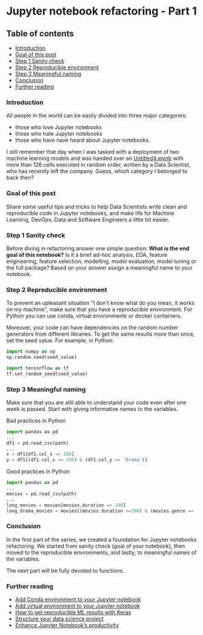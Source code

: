 # Jupyter notebook refactoring - Part 1 #

## Table of contents ##

* [Introduction](#introduction)
* [Goal of this post](#goal-of-this-post)
* [Step 1 Sanity check](#step-1-sanity-check)
* [Step 2 Reproducible environment](#step-2-reproducible-environment)
* [Step 3 Meaningful naming](#step-3-meaningful-naming)
* [Conclusion](#conclusion)
* [Further reading](#further-reading)

### Introduction ###

All people in the world can be easily divided into three major categories:

* those who love Jupyter notebooks
* those who hate Jupyter notebooks
* those who have nave heard about Jupyter notebooks.

I still remember that day when I was tasked with a deployment of two machine learning models and was handed over an [Untitled4.ipynb](https://twitter.com/vboykis/status/931212461436538881?s=20) with more than 126 cells executed in random order, written by a Data Scientist, who has recently left the company. Guess, which category I belonged to back then?

### Goal of this post ###

Share some useful tips and tricks to help Data Scientists write clean and reproducible code in Jupyter notebooks, and make life for Machine Learning, DevOps, Data and Software Engineers a little bit easier.

### Step 1 Sanity check ###

Before diving in refactoring answer one simple question: **What is the end goal of this notebook?** Is it a brief ad-hoc analysis, EDA, feature engineering, feature selection, modelling, model evaluation, model tuning or the full package? Based on your answer assign a meaningful name to your notebook.

### Step 2 Reproducible environment ###

To prevent an upleasant situation "I don't know what do you mean, it works on my machine", make sure that you have a reproducible environment. For Python you can use conda, virtual environments or docker containers.

Moreover, your code can have dependencies on the random number generators from different libraries. To get the same results more than once, set the seed value.
For example, in Python:

```python
import numpy as np
np.random.seed(seed_value)

import tensorflow as tf
tf.set_random_seed(seed_value)
```

### Step 3 Meaningful naming ###

Make sure that you are still able to understand your code even after one week is passed. Start with giving informative names to the variables.

Bad practices in Python

```python
import pandas as pd
...
df1 = pd.read_csv(path)
...
x = df1[df1.col_x => 200]
y = df1[(df1.col_x >= 200) & (df1.col_y == 'Drama')]
```

Good practices in Python

```python
import pandas as pd
...
movies = pd.read_csv(path)
...
long_movies = movies[movies.duration => 200]
long_drama_movies = movies[(movies.duration >=200) & (movies.genre == 'Drama')]
```

### Conclusion ###

In the first part of the series, we created a foundation for Jupyter notebooks refactoring. We started from sanity check (goal of your notebook), then moved to the reproducible environments, and lastly, to meaningful names of the variables.

The next part will be fully devoted to functions.

### Further reading ###

* [Add Conda environment to your Jupyter notebook](https://medium.com/@nrk25693/how-to-add-your-conda-environment-to-your-jupyter-notebook-in-just-4-s*teps-abeab8b8d084)
* [Add virtual environment to your Jupyter notebook](https://anbasile.github.io/posts/2017-06-25-jupyter-venv/)
* [How to get reproducible ML results with Keras](https://machinelearningmastery.com/reproducible-results-neural-networks-keras/)
* [Structure your data science project](http://drivendata.github.io/cookiecutter-data-science/)
* [Enhance Jupyter Notebook’s productivity](https://towardsdatascience.com/bringing-the-best-out-of-jupyter-notebooks-for-data-science-f0871519ca29)